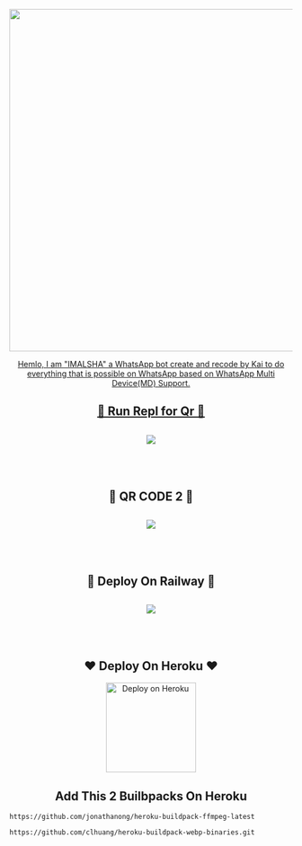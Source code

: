 <p align="center">
   <a href="https://github.com/imalshanathsara1/DARK-SHADOW">
    <img src="https://i.ibb.co/72fThLG/download.jpg" width="610">
     
<p align="center"> 
  Hemlo, I am "IMALSHA" a WhatsApp bot create and recode by Kai to do everything that is possible on WhatsApp based on WhatsApp Multi Device(MD) Support.

 

     

     
<h2 align="center"> 🍁  Run Repl for Qr  🍁
</h2>
<h2 align="center">  <a href="https://replit.com/@imalshanathsara/DARK-SHADOW-QR-Scanner?v=1"><img src="https://repl.it/badge/github/quiec/whatsasena" />
</a>
</h2>

     
<br>
<br>

     

     
<h2 align="center"> 🍁  QR CODE 2 🍁
</h2>
<h2 align="center">  <a href="https://dark-shadow-qr-scanner.imalshanathsara.repl.co/"><img src="https://repl.it/badge/github/quiec/whatsasena" />
</a>
</h2>

     
<br>
<br>     
     

<h2 align="center"> 🍃  Deploy On Railway  🍃
</h2>
<h2 align="center">  <a href="https://railway.app/new"><img src="https://railway.app/button.svg" />
</a>
</h2>

     
  <br>
   <br>


<h2 align="center"> ❤  Deploy On Heroku  ❤
</h2>

<p align="center" >
    <a href="https://heroku.com/deploy?template=https://github.com/Kai0071/A17">
    <img src="https://www.herokucdn.com/deploy/button.png" width="160px" alt="Deploy on Heroku" >
    </a>
</p>
     

<h2 align="center"> Add This 2 Builbpacks On Heroku
</h2>

```
https://github.com/jonathanong/heroku-buildpack-ffmpeg-latest
``` 
```
https://github.com/clhuang/heroku-buildpack-webp-binaries.git
```
     
     
<br>
<br>
<br>
<br>
     
     
     




    
    

    

    








